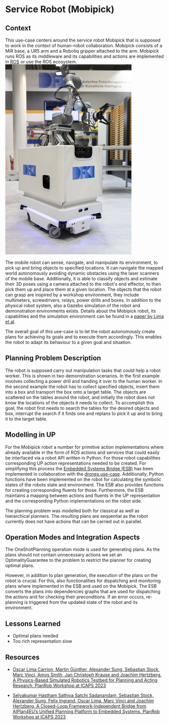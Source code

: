 # Service Robot (Mobipick)

## Context

This use-case centers around the service robot Mobipick that is supposed to work in the context of human-robot collaboration.
Mobipick consists of a MiR base, a UR5 arm and a Robotiq gripper attached to the arm. Mobipick runs ROS as its middleware and its capabilities and actions are implemented in [ROS](https://ros.org) or use the ROS ecosystem. 
![Mobipick service robot](img/mobipick.jpg)

The mobile robot can sense, navigate, and manipulate its environment, to pick up and bring objects to specified locations. It can navigate the mapped world autonomously avoiding dynamic obstacles using the laser scanners of the mobile base. Additionally, it is able to classify objects and estimate their 3D poses using a camera attached to the robot's end effector, to then pick them up and place them at a given location. The objects that the robot can grasp are inspired by a workshop environment, they include multimeters, screwdrivers, relays, power drills and boxes. In addition to the physical robot system, also a Gazebo simulation of the robot and demonstration environments exists. Details about the Mobipick robot, its capabilities and the simulation environment can be found in a [paper by Lima et al](https://icaps23.icaps-conference.org/program/workshops/planrob/PlanRob-23_paper_9.pdf).

The overall goal of this use-case is to let the robot autonomously create plans for achieving its goals and to execute them accordingly. This enables the robot to adapt its behaviour to a given goal and situation. 

## Planning Problem Description

The robot is supposed carry out manipulation tasks that could help a robot worker. This is shown in two demonstration scenarios. In the first example involves collecting a power drill and handing it over to the human worker. In the second example the robot has to collect specified objects, insert them into a box and transport the box onto a target table. The objects are scattered on the tables around the robot, and initially the robot does not know the locations of the objects it needs to collect. To accomplish this goal, the robot first needs to search the tables for the desired objects and box, interrupt the search if it finds one and replans to pick it up and to bring it to the target table. 

## Modelling in UP

For the Mobipick robot a number for primitive action implementations where already available in the form of ROS actions and services that could easily be interfaced via a robot API written in Python. 
For those robot capabilities corresponding UP action representations needed to be created. For simplifying this process the [Embedded Systems Bridge (ESB)](https://github.com/aiplan4eu/embedded-systems-bridge) has been implemented in collaboration with the [drones use-case](02-drones.md). Additionally, Python functions have been implemented on the robot for calculating the symbolic states of the robots state and environment. The ESB also provides functions for creating corresponding fluents for those. Furthermore, the ESB maintains a mapping between actions and fluents in the UP representation and the corresponding Python implementations on the robot side.

The planning problem was modelled both for classical as well as hierarchical planners.
The resulting plans are sequential as the robot currently does not have actions that can be carried out in parallel.

## Operation Modes and Integration Aspects

The OneShotPlanning operation mode is used for generating plans.
As the plans should not contain unnecessary actions we set an OptimalityGuarantee to the problem to restrict the planner for creating optimal plans.

However, in addition to plan generation, the execution of the plans on the robot is crucial. For this, also functionalities for dispatching and monitoring plans where implemented in the ESB and used on the Mobipick. The ESB converts the plans into dependencies graphs that are used for dispatching the actions and for checking their preconditions. 
If an error occurs, re-planning is triggered from the updated state of the robot and its environment.

## Lessons Learned

- Optimal plans needed
- Too rich representation slow

## Resources

- [Oscar Lima Carrion, Martin Günther, Alexander Sung, Sebastian Stock, Marc Vinci, Amos Smith, Jan Christoph Krause and Joachim Hertzberg. A Physics-Based Simulated Robotics Testbed for Planning and Acting Research. PlanRob Workshop at ICAPS 2023](https://icaps23.icaps-conference.org/program/workshops/planrob/PlanRob-23_paper_9.pdf)

- [Selvakumar Hastham Sathiya Satchi Sadanandam, Sebastian Stock, Alexander Sung, Felix Ingrand, Oscar Lima, Marc Vinci and Joachim Hertzberg. A Closed-Loop Framework-Independent Bridge from AIPlan4EU’s Unified Planning Platform to Embedded Systems. PlanRob Workshop at ICAPS 2023](https://icaps23.icaps-conference.org/program/workshops/planrob/PlanRob-23_paper_8.pdf)